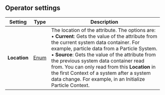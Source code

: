 ## Operator settings

| **Setting**  | **Type**                                  | **Description**                                              |
| ------------ | ----------------------------------------- | ------------------------------------------------------------ |
| **Location** | [Enum](Attributes.md#attribute-locations) | The location of the attribute. The options are:<br/>&#8226; **Current**: Gets the value of the attribute from the current system data container. For example, particle data from a Particle System.<br/>&#8226; **Source**: Gets the value of the attribute from the previous system data container read from. You can only read from this **Location** in the first Context of a system after a system data change. For example, in an Initialize Particle Context. |